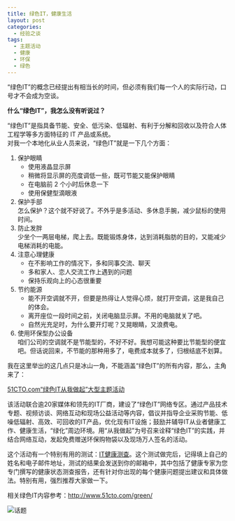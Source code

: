 ```yaml
---
title: 绿色IT，健康生活
layout: post
categories:
  - 经验之谈
tags:
  - 主题活动
  - 健康
  - 环保
  - 绿色
---
```

“绿色IT”的概念已经提出有相当长的时间，但必须有我们每一个人的实际行动，口号才不会成为空谈。

**什么“绿色IT”，我怎么没有听说过？**

“绿色IT”是指具备节能、安全、低污染、低辐射、有利于分解和回收以及符合人体工程学等多方面特征的 IT 产品或系统。  
对我一个本地化从业人员来说，“绿色IT”就是一下几个方面：

  1. 保护眼睛 
      * 使用液晶显示屏
      * 稍微将显示屏的亮度调低一些，既可节能又能保护眼睛
      * 在电脑前 2 个小时后休息一下
      * 使用保健型滴眼液
  2. 保护手部  
    怎么保护？这个就不好说了。不外乎是多活动、多休息手腕，减少鼠标的使用时间。
  3. 防止发胖  
    少坐个一两层电梯，爬上去。既能锻炼身体，达到消耗脂肪的目的，又能减少电梯消耗的电能。
  4. 注意心理健康 
      * 在不影响工作的情况下，多和同事交流、聊天
      * 多和家人、恋人交流工作上遇到的问题
      * 保持乐观向上的心态很重要
  5. 节约能源 
      * 能不开空调就不开，但要是热得让人觉得心烦，就打开空调，这是我自己的体会。
      * 离开座位一段时间之前，关闭电脑显示屏。不用的电脑就关了吧。
      * 自然光充足时，为什么要开灯呢？又晃眼睛，又浪费电。
  6. 使用环保型办公设备  
    咱们公司的空调就不是节能型的，不好不好。我想可能这种要比节能型的便宜吧。但话说回来，不节能的那种用多了，电费成本就多了，归根结底不划算。

我在这里举出的这几点只是冰山一角，不能涵盖“绿色IT”的所有内容，那么，主角来了：

[51CTO.com“绿色IT从我做起”大型主题活动][1]

该活动联合逾20家媒体和领先的IT厂商，建设了“绿色IT”网络专区。通过产品技术专题、视频访谈、网络互动和现场公益活动等内容，倡议并指导企业采购节能、低噪低辐射、高效、可回收的IT产品，优化现有IT设施；鼓励并辅导IT从业者健康工作、健康生活，“绿化”周边环境。用“从我做起”为号召来诠释“绿色IT”的实践，并结合网络互动，发起免费赠送环保购物袋以及现场万人签名的活动。

这个活动有一个特别有用的测试：[IT健康测查][2]。这个测试做完后，记得填上自己的姓名和电子邮件地址，测试的结果会发送到你的邮箱中，其中包括了健康专家为您专门撰写的健康状态测查报告，还有针对你出现的每个健康问题提出建议和具体做法。特别有用，强烈推荐大家做一下。

相关绿色IT内容参考：<http://www.51cto.com/green/>

![话题][3]

 [1]: http://review.feedsky.com/review/feedsky/jouchyi/~/txt/181/r.html
 [2]: http://fellow.51cto.com/exp/greenpeople/
 [3]: http://review.feedsky.com/review/feedsky/jouchyi/~/img/181/review.gif

